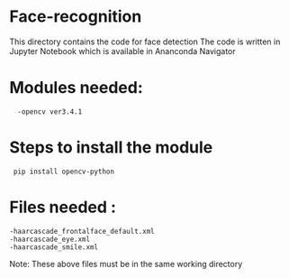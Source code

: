 # Face-recognition 
This directory contains the code for face detection 
The code is written in Jupyter Notebook which is available in Ananconda Navigator
# Modules needed:
      -opencv ver3.4.1  
# Steps to install the module

     pip install opencv-python 
# Files needed :    
    -haarcascade_frontalface_default.xml
    -haarcascade_eye.xml 
    -haarcascade_smile.xml 
 Note: These above files must be in the same working directory    
 
 
 
 
